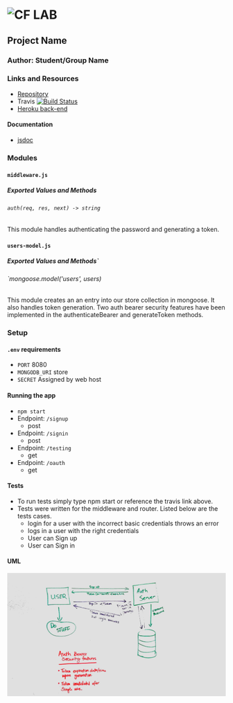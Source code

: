 ![CF](http://i.imgur.com/7v5ASc8.png) LAB
=================================================

## Project Name

### Author: Student/Group Name

### Links and Resources
* [Repository](https://github.com/CaityHeath/18-authorization)
* Travis [![Build Status](https://www.travis-ci.com/CaityHeath/18-authorization.svg?branch=master)](https://www.travis-ci.com/CaityHeath/18-authorization)
* [Heroku back-end](https://auth-bearer.herokuapp.com/) 


#### Documentation
* [jsdoc](https://auth-bearer.herokuapp.com/doc) 

### Modules
#### `middleware.js`
##### Exported Values and Methods

###### `auth(req, res, next) -> string`
This module handles authenticating the password and generating a token. 

#### `users-model.js`
##### Exported Values and Methods`

###### `mongoose.model('users', users)
This module creates an an entry into our store collection in mongoose. It also handles token generation. Two auth bearer security features have been implemented in the authenticateBearer and generateToken methods. 



### Setup
#### `.env` requirements
* `PORT` 8080
* `MONGODB_URI` store
* `SECRET` Assigned by web host

#### Running the app
* `npm start`
* Endpoint: `/signup`
  * post 
* Endpoint: `/signin`
  * post
* Endpoint: `/testing`
  * get
* Endpoint: `/oauth`
  * get
  
#### Tests
* To run tests simply type npm start or reference the travis link above. 
* Tests were written for the middleware and router. Listed below are the tests cases. 
  * login for a user with the incorrect basic credentials throws an error
  * logs in a user with the right credentials
  * User can Sign up 
  * User can Sign in 


#### UML
![](assets/lab18uml.jpg)